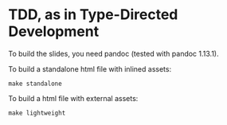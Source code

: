 # TDD, as in Type-Directed Development

To build the slides, you need pandoc (tested with pandoc 1.13.1).

To build a standalone html file with inlined assets:

    make standalone

To build a html file with external assets:

    make lightweight

